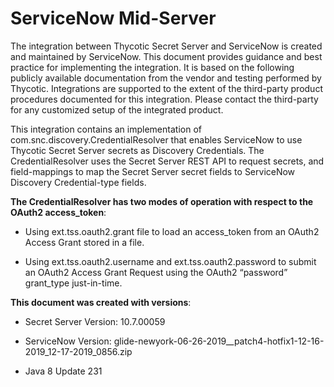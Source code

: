[title]: # (Mid-Server)
[tags]: # (introduction)
[priority]: # (300)
# ServiceNow Mid-Server

The integration between Thycotic Secret Server and ServiceNow is created and maintained by ServiceNow. This document provides guidance and best practice for implementing the integration. It is based on the following publicly available documentation from the vendor and testing performed by Thycotic. Integrations are supported to the extent of the third-party product procedures documented for this integration. Please contact the third-party for any customized setup of the integrated product.

This integration contains an implementation of com.snc.discovery.CredentialResolver that enables ServiceNow to use Thycotic Secret Server secrets as Discovery Credentials. The CredentialResolver uses the Secret Server REST API to request secrets, and field-mappings to map the Secret Server secret fields to ServiceNow Discovery Credential-type fields.

__The CredentialResolver has two modes of operation with respect to the OAuth2 access_token__:

   * Using ext.tss.oauth2.grant file to load an access_token from an OAuth2 Access Grant stored in a file.
  
   * Using ext.tss.oauth2.username and ext.tss.oauth2.password to submit an OAuth2 Access Grant Request using the OAuth2 “password” grant_type just-in-time.

__This document was created with versions__:

   * Secret Server Version: 10.7.00059

   * ServiceNow Version: glide-newyork-06-26-2019__patch4-hotfix1-12-16-2019_12-17-2019_0856.zip

   * Java 8 Update 231